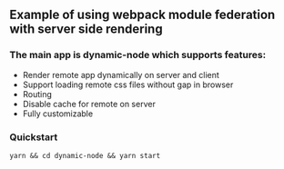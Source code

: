## Example of using webpack module federation with server side rendering

### The main app is dynamic-node which supports features:
- Render remote app dynamically on server and client
- Support loading remote css files without gap in browser
- Routing
- Disable cache for remote on server
- Fully customizable

### Quickstart

    yarn && cd dynamic-node && yarn start
